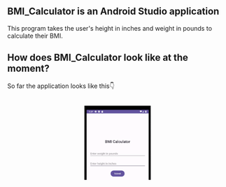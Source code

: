 <h2>BMI_Calculator is an Android Studio application</h2>

This program takes the user's height in inches and weight in pounds to calculate their BMI.

<h2>How does BMI_Calculator look like at the moment?</h2>
So far the application looks like this👇<br><br>

<p align="center">
<img src="https://github.com/ishitha123/BMI_Calculator/blob/main/BMI_Empty_Screenshot.png" alt="BMI_Calculator" width="30%" height="30%">
</p>
